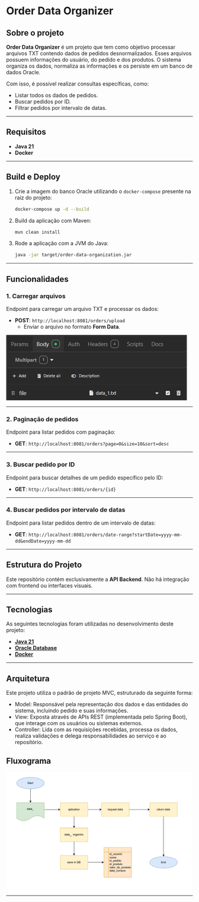
# Order Data Organizer

## Sobre o projeto

**Order Data Organizer** é um projeto que tem como objetivo processar arquivos TXT contendo dados de pedidos desnormalizados. Esses arquivos possuem informações do usuário, do pedido e dos produtos. O sistema organiza os dados, normaliza as informações e os persiste em um banco de dados Oracle.  

Com isso, é possível realizar consultas específicas, como:  
- Listar todos os dados de pedidos.  
- Buscar pedidos por ID.  
- Filtrar pedidos por intervalo de datas.  

---

## Requisitos

- **Java 21**  
- **Docker**

---

## Build e Deploy

1. Crie a imagem do banco Oracle utilizando o `docker-compose` presente na raiz do projeto:  
   ```bash
   docker-compose up -d --build
   ```
   
2. Build da aplicação com Maven:  
   ```bash
   mvn clean install
   ```
   
2. Rode a aplicação com a JVM do Java:  
   ```bash
   java -jar target/order-data-organization.jar
   ```

---

## Funcionalidades

### 1. **Carregar arquivos**
Endpoint para carregar um arquivo TXT e processar os dados:
- **POST**: `http://localhost:8081/orders/upload`  
  - Enviar o arquivo no formato **Form Data**.  

![Exemplo de envio de arquivo](images/uploadFile.png)

---

### 2. **Paginação de pedidos**
Endpoint para listar pedidos com paginação:
- **GET**: `http://localhost:8081/orders?page=0&size=10&sort=desc`

---

### 3. **Buscar pedido por ID**
Endpoint para buscar detalhes de um pedido específico pelo ID:
- **GET**: `http://localhost:8081/orders/{id}`

---

### 4. **Buscar pedidos por intervalo de datas**
Endpoint para listar pedidos dentro de um intervalo de datas:
- **GET**: `http://localhost:8081/orders/date-range?startDate=yyyy-mm-dd&endDate=yyyy-mm-dd`

---

## Estrutura do Projeto

Este repositório contém exclusivamente a **API Backend**. Não há integração com frontend ou interfaces visuais.

---

## Tecnologias

As seguintes tecnologias foram utilizadas no desenvolvimento deste projeto:

- **[Java 21](https://www.oracle.com/java)**  
- **[Oracle Database](https://docs.oracle.com/en/database/oracle/oracle-database/index.html)**  
- **[Docker](https://docs.docker.com/)**  

---

## Arquitetura

Este projeto utiliza o padrão de projeto MVC, estruturado da seguinte forma:

- Model: Responsável pela representação dos dados e das entidades do sistema, incluindo pedido e suas informações.
- View: Exposta através de APIs REST (implementada pelo Spring Boot), que interage com os usuários ou sistemas externos.
- Controller: Lida com as requisições recebidas, processa os dados, realiza validações e delega responsabilidades ao serviço e ao repositório.

## Fluxograma

![Fluxograma do processo do arquivo](images/fluxograma.png)

---
